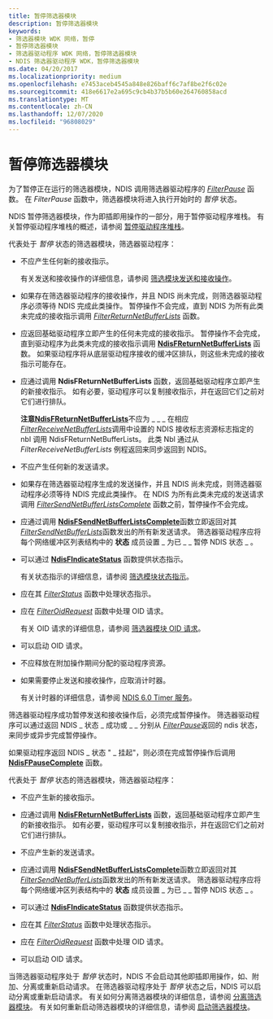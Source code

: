 ```yaml
---
title: 暂停筛选器模块
description: 暂停筛选器模块
keywords:
- 筛选器模块 WDK 网络，暂停
- 暂停筛选器模块
- 筛选器驱动程序 WDK 网络，暂停筛选器模块
- NDIS 筛选器驱动程序 WDK，暂停筛选器模块
ms.date: 04/20/2017
ms.localizationpriority: medium
ms.openlocfilehash: e7453aceb4545a848e826baff6c7af8be2f6c02e
ms.sourcegitcommit: 418e6617e2a695c9cb4b37b5b60e264760858acd
ms.translationtype: MT
ms.contentlocale: zh-CN
ms.lasthandoff: 12/07/2020
ms.locfileid: "96808029"
---
```

# <a name="pausing-a-filter-module"></a>暂停筛选器模块





为了暂停正在运行的筛选器模块，NDIS 调用筛选器驱动程序的 [*FilterPause*](/windows-hardware/drivers/ddi/ndis/nc-ndis-filter_pause) 函数。 在 *FilterPause* 函数中，筛选器模块将进入执行开始时的 *暂停* 状态。

NDIS 暂停筛选器模块，作为即插即用操作的一部分，用于暂停驱动程序堆栈。 有关暂停驱动程序堆栈的概述，请参阅 [暂停驱动程序堆栈](pausing-a-driver-stack.md)。

代表处于 *暂停* 状态的筛选器模块，筛选器驱动程序：

-   不应产生任何新的接收指示。

    有关发送和接收操作的详细信息，请参阅 [筛选模块发送和接收操作](filter-module-send-and-receive-operations.md)。

-   如果存在筛选器驱动程序的接收操作，并且 NDIS 尚未完成，则筛选器驱动程序必须等待 NDIS 完成此类操作。 暂停操作不会完成，直到 NDIS 为所有此类未完成的接收指示调用 [*FilterReturnNetBufferLists*](/windows-hardware/drivers/ddi/ndis/nc-ndis-filter_return_net_buffer_lists) 函数。

-   应返回基础驱动程序立即产生的任何未完成的接收指示。 暂停操作不会完成，直到驱动程序为此类未完成的接收指示调用 [**NdisFReturnNetBufferLists**](/windows-hardware/drivers/ddi/ndis/nf-ndis-ndisfreturnnetbufferlists) 函数。 如果驱动程序将从底层驱动程序接收的缓冲区排队，则这些未完成的接收指示可能存在。

-   应通过调用 **NdisFReturnNetBufferLists** 函数，返回基础驱动程序立即产生的新接收指示。 如有必要，驱动程序可以复制接收指示，并在返回它们之前对它们进行排队。

    **注意**[**NdisFReturnNetBufferLists**](/windows-hardware/drivers/ddi/ndis/nf-ndis-ndisfreturnnetbufferlists)不应为 \_ \_ \_ 在相应 [*FilterReceiveNetBufferLists*](/windows-hardware/drivers/ddi/ndis/nc-ndis-filter_receive_net_buffer_lists)调用中设置的 NDIS 接收标志资源标志指定的 nbl 调用 NdisFReturnNetBufferLists。   此类 Nbl 通过从 *FilterReceiveNetBufferLists* 例程返回来同步返回到 NDIS。

     

-   不应产生任何新的发送请求。

-   如果存在筛选器驱动程序生成的发送操作，并且 NDIS 尚未完成，则筛选器驱动程序必须等待 NDIS 完成此类操作。 在 NDIS 为所有此类未完成的发送请求调用 [*FilterSendNetBufferListsComplete*](/windows-hardware/drivers/ddi/ndis/nc-ndis-filter_send_net_buffer_lists_complete) 函数之前，暂停操作不会完成。

-   应通过调用 [**NdisFSendNetBufferListsComplete**](/windows-hardware/drivers/ddi/ndis/nf-ndis-ndisfsendnetbufferlistscomplete)函数立即返回对其 [*FilterSendNetBufferLists*](/windows-hardware/drivers/ddi/ndis/nc-ndis-filter_send_net_buffer_lists)函数发出的所有新发送请求。 筛选器驱动程序应将每个网络缓冲区列表结构中的 **状态** 成员设置 \_ 为已 \_ \_ 暂停 NDIS 状态 \_ 。

-   可以通过 [**NdisFIndicateStatus**](/windows-hardware/drivers/ddi/ndis/nf-ndis-ndisfindicatestatus) 函数提供状态指示。

    有关状态指示的详细信息，请参阅 [筛选模块状态指示](filter-module-status-indications.md)。

-   应在其 [*FilterStatus*](/windows-hardware/drivers/ddi/ndis/nc-ndis-filter_status) 函数中处理状态指示。

-   应在 [*FilterOidRequest*](/windows-hardware/drivers/ddi/ndis/nc-ndis-filter_oid_request) 函数中处理 OID 请求。

    有关 OID 请求的详细信息，请参阅 [筛选器模块 OID 请求](filter-module-oid-requests.md)。

-   可以启动 OID 请求。

-   不应释放在附加操作期间分配的驱动程序资源。

-   如果需要停止发送和接收操作，应取消计时器。

    有关计时器的详细信息，请参阅 [NDIS 6.0 Timer 服务](/windows-hardware/drivers/ddi/_netvista/)。

筛选器驱动程序成功暂停发送和接收操作后，必须完成暂停操作。 筛选器驱动程序可以通过返回 NDIS \_ 状态 \_ 成功或 \_ \_ 分别从 [*FilterPause*](/windows-hardware/drivers/ddi/ndis/nc-ndis-filter_pause)返回的 ndis 状态，来同步或异步完成暂停操作。

如果驱动程序返回 NDIS \_ 状态 " \_ 挂起"，则必须在完成暂停操作后调用 [**NdisFPauseComplete**](/windows-hardware/drivers/ddi/ndis/nf-ndis-ndisfpausecomplete) 函数。

代表处于 *暂停* 状态的筛选器模块，筛选器驱动程序：

-   不应产生新的接收指示。

-   应通过调用 [**NdisFReturnNetBufferLists**](/windows-hardware/drivers/ddi/ndis/nf-ndis-ndisfreturnnetbufferlists) 函数，返回基础驱动程序立即产生的新接收指示。 如有必要，驱动程序可以复制接收指示，并在返回它们之前对它们进行排队。

-   不应产生新的发送请求。

-   应通过调用 [**NdisFSendNetBufferListsComplete**](/windows-hardware/drivers/ddi/ndis/nf-ndis-ndisfsendnetbufferlistscomplete)函数立即返回对其 [*FilterSendNetBufferLists*](/windows-hardware/drivers/ddi/ndis/nc-ndis-filter_send_net_buffer_lists)函数发出的所有新发送请求。 筛选器驱动程序应将每个网络缓冲区列表结构中的 **状态** 成员设置 \_ 为已 \_ \_ 暂停 NDIS 状态 \_ 。

-   可以通过 [**NdisFIndicateStatus**](/windows-hardware/drivers/ddi/ndis/nf-ndis-ndisfindicatestatus) 函数提供状态指示。

-   应在其 [*FilterStatus*](/windows-hardware/drivers/ddi/ndis/nc-ndis-filter_status) 函数中处理状态指示。

-   应在 [*FilterOidRequest*](/windows-hardware/drivers/ddi/ndis/nc-ndis-filter_oid_request) 函数中处理 OID 请求。

-   可以启动 OID 请求。

当筛选器驱动程序处于 *暂停* 状态时，NDIS 不会启动其他即插即用操作，如、附加、分离或重新启动请求。 在筛选器驱动程序处于 *暂停* 状态之后，NDIS 可以启动分离或重新启动请求。 有关如何分离筛选器模块的详细信息，请参阅 [分离筛选器模块](detaching-a-filter-module.md)。 有关如何重新启动筛选器模块的详细信息，请参阅 [启动筛选器模块](starting-a-filter-module.md)。

 

